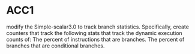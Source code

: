 # ACC1

modify the Simple-scalar3.0 to track branch
statistics. Specifically, create counters that track the following stats that track the
dynamic execution counts of:
The percent of instructions that are branches.
The percent of branches that are conditional branches.
